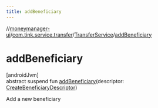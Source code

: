 ```yaml
---
title: addBeneficiary
---
```

//[moneymanager-ui](../../../index.html)/[com.tink.service.transfer](../index.html)/[TransferService](index.html)/[addBeneficiary](add-beneficiary.html)



# addBeneficiary



[androidJvm]\
abstract suspend fun [addBeneficiary](add-beneficiary.html)(descriptor: [CreateBeneficiaryDescriptor](../-create-beneficiary-descriptor/index.html))



Add a new beneficiary




